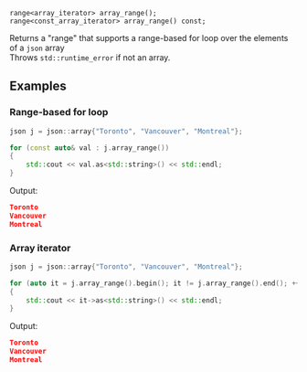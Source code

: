     range<array_iterator> array_range();
    range<const_array_iterator> array_range() const;
Returns a "range" that supports a range-based for loop over the elements of a `json` array      
Throws `std::runtime_error` if not an array.

## Examples

### Range-based for loop

```c++
json j = json::array{"Toronto", "Vancouver", "Montreal"};

for (const auto& val : j.array_range())
{
    std::cout << val.as<std::string>() << std::endl;
}
```
Output:
```json
Toronto
Vancouver 
Montreal
```

### Array iterator
```c++
json j = json::array{"Toronto", "Vancouver", "Montreal"};

for (auto it = j.array_range().begin(); it != j.array_range().end(); ++it)
{
    std::cout << it->as<std::string>() << std::endl;
}
```
Output:
```json
Toronto
Vancouver 
Montreal
```


